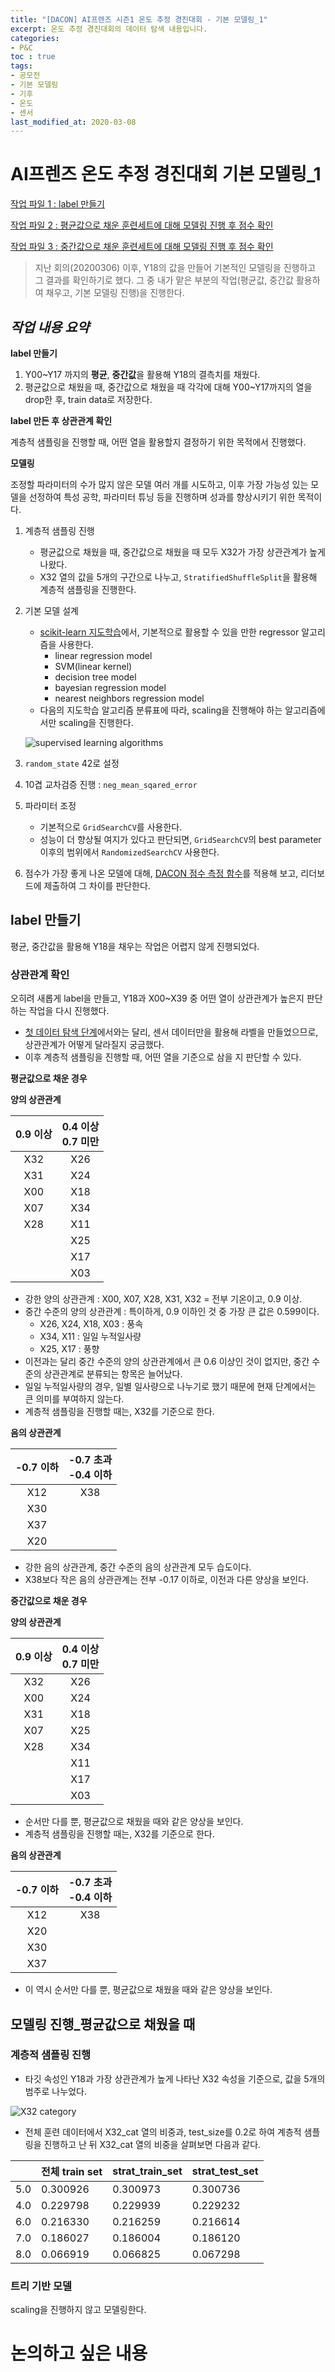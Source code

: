 ```yaml
---
title: "[DACON] AI프렌즈 시즌1 온도 추정 경진대회 - 기본 모델링_1"
excerpt: 온도 추정 경진대회의 데이터 탐색 내용입니다.
categories:
- P&C
toc : true
tags:
- 공모전
- 기본 모델링
- 기후
- 온도
- 센서
last_modified_at: 2020-03-08
---
```







# AI프렌즈 온도 추정 경진대회 기본 모델링_1

[작업 파일 1 : label 만들기]([https://github.com/sirzzang/data_competition/blob/master/%5Btemperature%5DY18_fillna_byStats.ipynb](https://github.com/sirzzang/data_competition/blob/master/[temperature]Y18_fillna_byStats.ipynb))

[작업 파일 2 : 평균값으로 채운 훈련세트에 대해 모델링 진행 후 점수 확인]()

[작업 파일 3 : 중간값으로 채운 훈련세트에 대해 모델링 진행 후 점수 확인]()



> 지난 회의(20200306) 이후, Y18의 값을 만들어 기본적인 모델링을 진행하고 그 결과를 확인하기로 했다. 그 중 내가 맡은 부분의 작업(평균값, 중간값 활용하여 채우고, 기본 모델링 진행)을 진행한다.





## *작업 내용 요약*



**label 만들기**

1. Y00~Y17 까지의 **평균**, **중간값**을 활용해 Y18의 결측치를 채웠다.
2. 평균값으로 채웠을 때, 중간값으로 채웠을 때 각각에 대해 Y00~Y17까지의 열을 drop한 후,  train data로 저장한다.



**label 만든 후 상관관계 확인**

계층적 샘플링을 진행할 때, 어떤 열을 활용할지 결정하기 위한 목적에서 진행했다.



**모델링**

조정할 파라미터의 수가 많지 않은 모델 여러 개를 시도하고, 이후 가장 가능성 있는 모델을 선정하여 특성 공학, 파라미터 튜닝 등을 진행하며 성과를 향상시키기 위한 목적이다.

1. 계층적 샘플링 진행

   * 평균값으로 채웠을 때, 중간값으로 채웠을 때 모두 X32가 가장 상관관계가 높게 나왔다.
   * X32 열의 값을 5개의 구간으로 나누고, `StratifiedShuffleSplit`을 활용해 계층적 샘플링을 진행한다.

2. 기본 모델 설계

   * [scikit-learn 지도학습](https://scikit-learn.org/stable/supervised_learning.html)에서, 기본적으로 활용할 수 있을 만한 regressor 알고리즘을 사용한다.
     * linear regression model
     * SVM(linear kernel)
     * decision tree model
     * bayesian regression model
     * nearest neighbors regression model
   * 다음의 지도학습 알고리즘 분류표에 따라, scaling을 진행해야 하는 알고리즘에서만 scaling을 진행한다.

   ![supervised learning algorithms]({{site.url}}/assets/images/model_scaling.png)

3. `random_state` 42로 설정
4. 10겹 교차검증 진행 : `neg_mean_sqared_error`
5. 파라미터 조정
   * 기본적으로 `GridSearchCV`를 사용한다.
   * 성능이 더 향상될 여지가 있다고 판단되면, `GridSearchCV`의 best parameter 이후의 범위에서 `RandomizedSearchCV` 사용한다.
6. 점수가 가장 좋게 나온 모델에 대해, [DACON 점수 측정 함수](https://newfront.dacon.io/competitions/official/235584/overview/)를 적용해 보고, 리더보드에 제출하여 그 차이를 판단한다.





## label 만들기

평균, 중간값을 활용해 Y18을 채우는 작업은 어렵지 않게 진행되었다.



### 상관관계 확인

오히려 새롭게 label을 만들고, Y18과 X00~X39 중 어떤 열이 상관관계가 높은지 판단하는 작업을 다시 진행했다. 

* [첫 데이터 탐색 단계](https://sirzzang.github.io/P&C-temperature-data-exploration1/)에서와는 달리, 센서 데이터만을 활용해 라벨을 만들었으므로, 상관관계가 어떻게 달라질지 궁금했다.
* 이후 계층적 샘플링을 진행할 때, 어떤 열을 기준으로 삼을 지 판단할 수 있다.



**평균값으로 채운 경우**

**양의 상관관계**

| 0.9 이상 | 0.4 이상<br />0.7 미만 |
| :------: | :--------------------: |
|   X32    |          X26           |
|   X31    |          X24           |
|   X00    |          X18           |
|   X07    |          X34           |
|   X28    |          X11           |
|          |          X25           |
|          |          X17           |
|          |          X03           |

* 강한 양의 상관관계 : X00, X07, X28, X31, X32 = 전부 기온이고, 0.9 이상.
* 중간 수준의 양의 상관관계 : 특이하게, 0.9 이하인 것 중 가장 큰 값은 0.599이다.
  * X26, X24, X18, X03 : 풍속
  * X34, X11 : 일일 누적일사량
  * X25, X17 : 풍향
* 이전과는 달리 중간 수준의 양의 상관관계에서 큰 0.6 이상인 것이 없지만, 중간 수준의 상관관계로 분류되는 항목은 늘어났다.
* 일일 누적일사량의 경우, 일별 일사량으로 나누기로 했기 때문에 현재 단계에서는 큰 의미를 부여하지 않는다.
* 계층적 샘플링을 진행할 때는, X32를 기준으로 한다.



**음의 상관관계**

| -0.7 이하 | -0.7 초과<br />-0.4 이하 |
| :-------: | :----------------------: |
|    X12    |           X38            |
|    X30    |                          |
|    X37    |                          |
|    X20    |                          |

* 강한 음의 상관관계, 중간 수준의 음의 상관관계 모두 습도이다.
* X38보다 작은 음의 상관관계는 전부 -0.17 이하로, 이전과 다른 양상을 보인다.



**중간값으로 채운 경우**

**양의 상관관계**

| 0.9 이상 | 0.4 이상<br />0.7 미만 |
| :------: | :--------------------: |
|   X32    |          X26           |
|   X00    |          X24           |
|   X31    |          X18           |
|   X07    |          X25           |
|   X28    |          X34           |
|          |          X11           |
|          |          X17           |
|          |          X03           |

* 순서만 다를 뿐, 평균값으로 채웠을 때와 같은 양상을 보인다.
* 계층적 샘플링을 진행할 때는, X32를 기준으로 한다.



**음의 상관관계**

| -0.7 이하 | -0.7 초과<br />-0.4 이하 |
| :-------: | :----------------------: |
|    X12    |           X38            |
|    X20    |                          |
|    X30    |                          |
|    X37    |                          |

* 이 역시 순서만 다를 뿐, 평균값으로 채웠을 때와 같은 양상을 보인다.





## 모델링 진행_평균값으로 채웠을 때



### 계층적 샘플링 진행

* 타깃 속성인 Y18과 가장 상관관계가 높게 나타난 X32 속성을 기준으로, 값을 5개의 범주로 나누었다.

![X32 category]({{site.url}}/assets/images/mean_X32_category_hist.png)

* 전체 훈련 데이터에서 X32_cat 열의 비중과, test_size를 0.2로 하여 계층적 샘플링을 진행하고 난 뒤 X32_cat 열의 비중을 살펴보면 다음과 같다.

|      | 전체 train set | strat_train_set | strat_test_set |
| ---- | -------------- | --------------- | -------------- |
| 5.0  | 0.300926       | 0.300973        | 0.300736       |
| 4.0  | 0.229798       | 0.229939        | 0.229232       |
| 6.0  | 0.216330       | 0.216259        | 0.216614       |
| 7.0  | 0.186027       | 0.186004        | 0.186120       |
| 8.0  | 0.066919       | 0.066825        | 0.067298       |



### 트리 기반 모델

scaling을 진행하지 않고 모델링한다.















# 논의하고 싶은 내용







